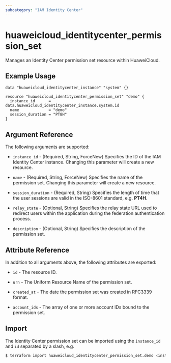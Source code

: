```yaml
---
subcategory: "IAM Identity Center"
---
```


# huaweicloud_identitycenter_permission_set

Manages an Identity Center permission set resource within HuaweiCloud.  

## Example Usage

```hcl
data "huaweicloud_identitycenter_instance" "system" {}

resource "huaweicloud_identitycenter_permission_set" "demo" {
  instance_id      = data.huaweicloud_identitycenter_instance.system.id
  name             = "demo"
  session_duration = "PT8H"
}
```

## Argument Reference

The following arguments are supported:

* `instance_id` - (Required, String, ForceNew) Specifies the ID of the IAM Identity Center instance.
  Changing this parameter will create a new resource.

* `name` - (Required, String, ForceNew) Specifies the name of the permission set.
  Changing this parameter will create a new resource.

* `session_duration` - (Required, String) Specifies the length of time that the user sessions are valid in the
  ISO-8601 standard, e.g. **PT4H**.

* `relay_state` - (Optional, String) Specifies the relay state URL used to redirect users within the application during
  the federation authentication process.

* `description` - (Optional, String) Specifies the description of the permission set.

## Attribute Reference

In addition to all arguments above, the following attributes are exported:

* `id` - The resource ID.

* `urn` - The Uniform Resource Name of the permission set.

* `created_at` - The date the permission set was created in RFC3339 format.

* `account_ids` - The array of one or more account IDs bound to the permission set.

## Import

The Identity Center permission set can be imported using the `instance_id` and `id` separated by a slash, e.g.

```bash
$ terraform import huaweicloud_identitycenter_permission_set.demo <instance_id>/<id>
```
